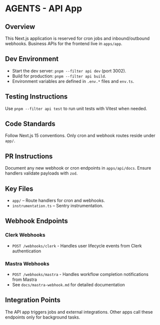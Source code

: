 # AGENTS - API App

## Overview
This Next.js application is reserved for cron jobs and inbound/outbound webhooks. Business APIs for the frontend live in `apps/app`.

## Dev Environment
- Start the dev server: `pnpm --filter api dev` (port 3002).
- Build for production: `pnpm --filter api build`.
- Environment variables are defined in `.env.*` files and `env.ts`.

## Testing Instructions
Use `pnpm --filter api test` to run unit tests with Vitest when needed.

## Code Standards
Follow Next.js 15 conventions. Only cron and webhook routes reside under `app/`.

## PR Instructions
Document any new webhook or cron endpoints in `apps/api/docs`. Ensure handlers validate payloads with `zod`.

## Key Files
- `app/` – Route handlers for cron and webhooks.
- `instrumentation.ts` – Sentry instrumentation.

## Webhook Endpoints

### Clerk Webhooks
- `POST /webhooks/clerk` - Handles user lifecycle events from Clerk authentication

### Mastra Webhooks  
- `POST /webhooks/mastra` - Handles workflow completion notifications from Mastra
- See `docs/mastra-webhook.md` for detailed documentation

## Integration Points
The API app triggers jobs and external integrations. Other apps call these endpoints only for background tasks.
